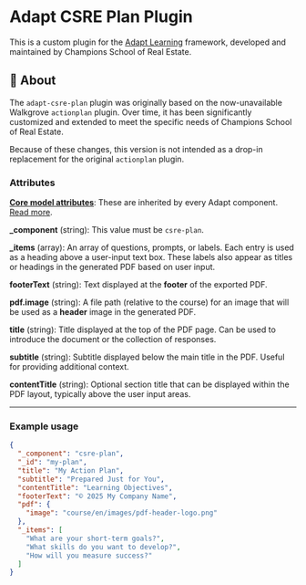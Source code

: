 # Adapt CSRE Plan Plugin

This is a custom plugin for the [Adapt Learning](https://www.adaptlearning.org/) framework, developed and maintained by Champions School of Real Estate.

## 🧩 About

The `adapt-csre-plan` plugin was originally based on the now-unavailable Walkgrove `actionplan` plugin. Over time, it has been significantly customized and extended to meet the specific needs of Champions School of Real Estate.

Because of these changes, this version is not intended as a drop-in replacement for the original `actionplan` plugin.

### Attributes

[**Core model attributes**](https://github.com/adaptlearning/adapt_framework/wiki/Core-model-attributes): These are inherited by every Adapt component. [Read more](https://github.com/adaptlearning/adapt_framework/wiki/Core-model-attributes).

**_component** (string): This value must be `csre-plan`.

**_items** (array): An array of questions, prompts, or labels. Each entry is used as a heading above a user-input text box. These labels also appear as titles or headings in the generated PDF based on user input.

**footerText** (string): Text displayed at the **footer** of the exported PDF. 

**pdf.image** (string): A file path (relative to the course) for an image that will be used as a **header** image in the generated PDF.

**title** (string): Title displayed at the top of the PDF page. Can be used to introduce the document or the collection of responses.

**subtitle** (string): Subtitle displayed below the main title in the PDF. Useful for providing additional context.

**contentTitle** (string): Optional section title that can be displayed within the PDF layout, typically above the user input areas.

---

### Example usage

```json
{
  "_component": "csre-plan",
  "_id": "my-plan",
  "title": "My Action Plan",
  "subtitle": "Prepared Just for You",
  "contentTitle": "Learning Objectives",
  "footerText": "© 2025 My Company Name",
  "pdf": {
    "image": "course/en/images/pdf-header-logo.png"
  },
  "_items": [
    "What are your short-term goals?",
    "What skills do you want to develop?",
    "How will you measure success?"
  ]
}